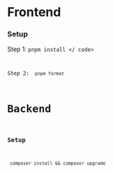 # Frontend

### Setup

Step 1: <code>pnpm install </ code>

Step 2: <code> pnpm format </code>

# Backend

### Setup

<code> composer install && composer upgrade </code>

